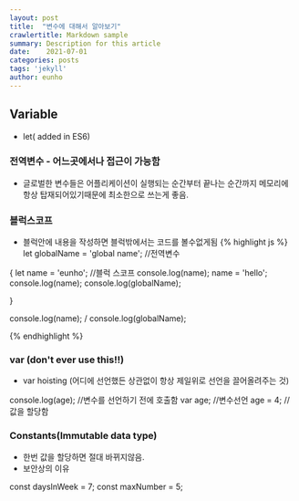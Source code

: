 ```yaml
---
layout: post
title:  "변수에 대해서 알아보기"
crawlertitle: Markdown sample
summary: Description for this article
date:    2021-07-01
categories: posts
tags: 'jekyll'
author: eunho
---
```



## Variable 
- let( added in ES6)


### 전역변수 - 어느곳에서나 접근이 가능함 
- 글로벌한 변수들은 어플리케이션이 실행되는 순간부터 끝나는 순간까지 메모리에 항상 탑재되어있기때문에 최소한으로 쓰는게 좋음.

### 블럭스코프 
- 블럭안에 내용을 작성하면 블럭밖에서는 코드를 볼수없게됨
{% highlight js %}
let globalName = 'global name'; //전역변수

{
    let name = 'eunho';          //블럭 스코프
    console.log(name);
    name = 'hello';
    console.log(name);
    console.log(globalName);

}

console.log(name); /
console.log(globalName);

{% endhighlight %}

### var (don't ever use this!!)
- var hoisting (어디에 선언했든 상관없이 항상 제일위로 선언을 끌어올려주는 것)

console.log(age); //변수를 선언하기 전에 호출함
var age; //변수선언
age = 4; //값을 할당함

### Constants(Immutable data type)
- 한번 값을 할당하면 절대 바뀌지않음.
- 보안상의 이유

const daysInWeek = 7;
const maxNumber = 5;


